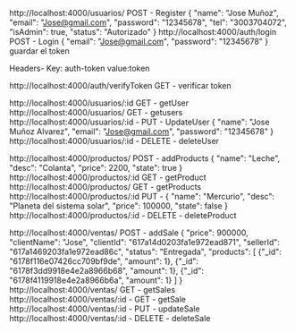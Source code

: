 http://localhost:4000/usuarios/ POST - Register
{
    "name": "Jose Muñoz",
    "email": "Jose@gmail.com",
    "password": "12345678",
    "tel": "3003704072",
    "isAdmin": true,
    "status": "Autorizado"
}
http://localhost:4000/auth/login POST - Login
{
    "email": "Jose@gmail.com",
    "password": "12345678"
}
guardar el token

Headers- 
Key: auth-token  value:token

http://localhost:4000/auth/verifyToken GET - verificar token

http://localhost:4000/usuarios/:id GET - getUser
http://localhost:4000/usuarios/ GET - getusers
http://localhost:4000/usuarios/:id  - PUT - UpdateUser
{
    "name": "Jose Muñoz Alvarez",
    "email": "Jose@gmail.com",
    "password": "12345678"
}
http://localhost:4000/usuarios/:id - DELETE - deleteUser

http://localhost:4000/productos/ POST - addProducts
{
    "name": "Leche",
    "desc": "Colanta",
    "price": 2200,
    "state": true
}
http://localhost:4000/productos/:id GET - getProduct
http://localhost:4000/productos/ GET - getProducts
http://localhost:4000/productos/:id PUT - 
{
    "name": "Mercurio",
    "desc": "Planeta del sistema solar",
    "price": 100000,
    "state": false
}
http://localhost:4000/productos/:id - DELETE - deleteProduct

http://localhost:4000/ventas/ POST - addSale
{
    "price": 900000,
    "clientName": "Jose",
    "clientId": "617a14d0203fa1e972ead871",
    "sellerId": "617a1469203fa1e972ead86c",
    "status": "Entregada",
    "products": [
        {"_id": "6178f116e07426cc709bf9de", "amount": 1},  {"_id": "6178f3dd9918e4e2a8966b68", "amount": 1}, {"_id": "6178f4119918e4e2a8966b6a", "amount": 1}
        ]
}
http://localhost:4000/ventas/ GET - getSales
http://localhost:4000/ventas/:id - GET - getSale
http://localhost:4000/ventas/:id - PUT - updateSale
http://localhost:4000/ventas/:id - DELETE - deleteSale